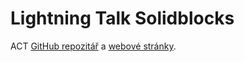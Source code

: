 # Lightning Talk Solidblocks

ACT [GitHub repozitář](https://github.com/pellepelster/solidblocks) a [webové stránky](https://pellepelster.github.io/solidblocks/).
